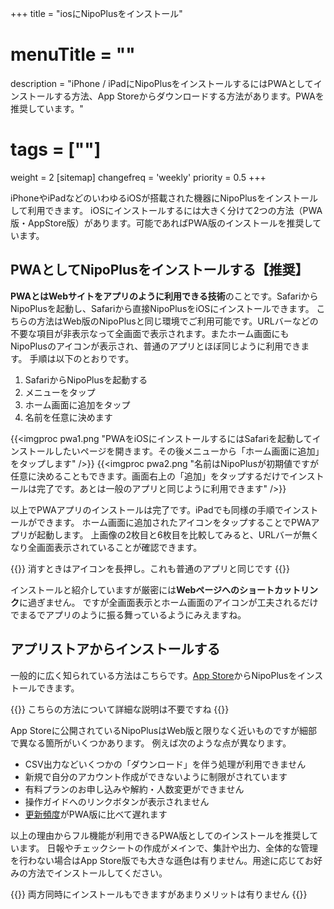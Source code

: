 +++
title = "iosにNipoPlusをインストール"
# menuTitle = ""
description = "iPhone / iPadにNipoPlusをインストールするにはPWAとしてインストールする方法、App Storeからダウンロードする方法があります。PWAを推奨しています。"
# tags = [""]
weight = 2
[sitemap]
  changefreq = 'weekly'
  priority = 0.5
+++

iPhoneやiPadなどのいわゆるiOSが搭載された機器にNipoPlusをインストールして利用できます。
iOSにインストールするには大きく分けて2つの方法（PWA版・AppStore版）があります。可能であればPWA版のインストールを推奨しています。

## PWAとしてNipoPlusをインストールする【推奨】

**PWAとはWebサイトをアプリのように利用できる技術**のことです。SafariからNipoPlusを起動し、Safariから直接NipoPlusをiOSにインストールできます。
こちらの方法はWeb版のNipoPlusと同じ環境でご利用可能です。URLバーなどの不要な項目が非表示なって全画面で表示されます。またホーム画面にもNipoPlusのアイコンが表示され、普通のアプリとほぼ同じように利用できます。
手順は以下のとおりです。

1. SafariからNipoPlusを起動する
1. メニューをタップ
1. ホーム画面に追加をタップ
1. 名前を任意に決めます

{{<imgproc pwa1.png "PWAをiOSにインストールするにはSafariを起動してインストールしたいページを開きます。その後メニューから「ホーム画面に追加」をタップします" />}}
{{<imgproc pwa2.png "名前はNipoPlusが初期値ですが任意に決めることもできます。画面右上の「追加」をタップするだけでインストールは完了です。あとは一般のアプリと同じように利用できます" />}}

以上でPWAアプリのインストールは完了です。iPadでも同様の手順でインストールができます。
ホーム画面に追加されたアイコンをタップすることでPWAアプリが起動します。
上画像の2枚目と6枚目を比較してみると、URLバーが無くなり全画面表示されていることが確認できます。

{{<alice pos="right" icon="phone">}}
消すときはアイコンを長押し。これも普通のアプリと同じです
{{</alice>}}

インストールと紹介していますが厳密には**Webページへのショートカットリンク**に過ぎません。
ですが全画面表示とホーム画面のアイコンが工夫されるだけでまるでアプリのように振る舞っているようにみえますね。

## アプリストアからインストールする

一般的に広く知られている方法はこちらです。[App Store](https://apps.apple.com/jp/app/id1625797169)からNipoPlusをインストールできます。

{{<alice pos="right" icon="ok">}}
こちらの方法について詳細な説明は不要ですね
{{</alice>}}

App Storeに公開されているNipoPlusはWeb版と限りなく近いものですが細部で異なる箇所がいくつかあります。
例えば次のような点が異なります。

- CSV出力などいくつかの「ダウンロード」を伴う処理が利用できません
- 新規で自分のアカウント作成ができないように制限がされています
- 有料プランのお申し込みや解約・人数変更ができません
- 操作ガイドへのリンクボタンが表示されません
- [更新頻度](/system/release-note/)がPWA版に比べて遅れます

以上の理由からフル機能が利用できるPWA版としてのインストールを推奨しています。
日報やチェックシートの作成がメインで、集計や出力、全体的な管理を行わない場合はApp Store版でも大きな遜色は有りません。用途に応じてお好みの方法でインストールしてください。

{{<alice pos="right" icon="default">}}
両方同時にインストールもできますがあまりメリットは有りません
{{</alice>}}
